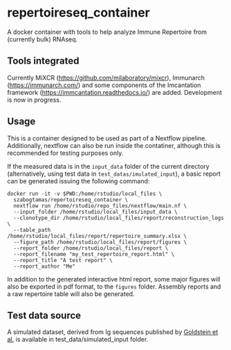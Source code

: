 # repertoireseq_container

A docker container with tools to help analyze Immune Repertoire from (currently bulk) RNAseq.

## Tools integrated

Currently MiXCR (https://github.com/milaboratory/mixcr), Immunarch (https://immunarch.com/) and some components of the Imcantation framework (https://immcantation.readthedocs.io/) are added.
Development is now in progress.

## Usage

This is a container designed to be used as part of a Nextflow pipeline. 
Additionally, nextflow can also be run inside the contatiner, although this is recommended for testing purposes only.  

If the measured data is in the `input_data` folder of the current directory (alternatively, using test data in `test_datas/imulated_input`), a basic report can be generated issuing the following command:

```
docker run -it -v $PWD:/home/rstudio/local_files \
  szabogtamas/repertoireseq_container \
  nextflow run /home/rstudio/repo_files/nextflow/main.nf \
  --input_folder /home/rstudio/local_files/input_data \
  --clonotype_dir /home/rstudio/local_files/report/reconstruction_logs \
  --table_path /home/rstudio/local_files/report/repertoire_summary.xlsx \
  --figure_path /home/rstudio/local_files/report/figures \
  --report_folder /home/rstudio/local_files/report \
  --report_filename "my_test_repertoire_report.html" \
  --report_title "A test report" \
  --report_author "Me"
```

In addition to the generated interactive html report, some major figures will also be exported in pdf format, to the  `figures` folder. Assembly reports and a raw repertoire table will also be generated.

## Test data source

A simulated dataset, derived from Ig sequences published by [Goldstein et al.](https://pubmed.ncbi.nlm.nih.gov/31428692/) is available in test_data/simulated_input folder.